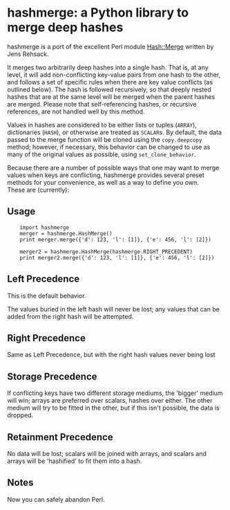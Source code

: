 hashmerge: a Python library to merge deep hashes
================================================

hashmerge is a port of the excellent Perl module [Hash::Merge](http://search.cpan.org/~rehsack/Hash-Merge/)
written by Jens Rehsack.

It merges two arbitrarily deep hashes into a single hash. That
is, at any level, it will add non-conflicting key-value pairs from one
hash to the other, and follows a set of specific rules when there are key
value conflicts (as outlined below).  The hash is followed recursively,
so that deeply nested hashes that are at the same level will be merged 
when the parent hashes are merged. Please note that self-referencing
hashes, or recursive references, are not handled well by this method.

Values in hashes are considered to be either lists or tuples (`ARRAY`),
dictionaries (`HASH`), or otherwise are treated as `SCALAR`s. By default,
the data passed to the merge function will be cloned using the `copy.deepcopy`
method; however, if necessary, this behavior can be changed to use as many of
the original values as possible, using `set_clone_behavior`.

Because there are a number of possible ways that one may want to merge
values when keys are conflicting, hashmerge provides several preset
methods for your convenience, as well as a way to define you own.  
These are (currently):

## Usage

```
    import hashmerge
    merger = hashmerge.HashMerge()
    print merger.merge({'d': 123, 'l': [1]}, {'e': 456, 'l': [2]})

    merger2 = hashmerge.HashMerge(hashmerge.RIGHT_PRECEDENT)
    print merger2.merge({'d': 123, 'l': [1]}, {'e': 456, 'l': [2]})
```

## Left Precedence

This is the default behavior.

The values buried in the left hash will never
be lost; any values that can be added from the right hash will be
attempted.

## Right Precedence

Same as Left Precedence, but with the right
hash values never being lost

## Storage Precedence

If conflicting keys have two different
storage mediums, the 'bigger' medium will win; arrays are preferred over
scalars, hashes over either.  The other medium will try to be fitted in
the other, but if this isn't possible, the data is dropped.

## Retainment Precedence

No data will be lost; scalars will be joined
with arrays, and scalars and arrays will be 'hashified' to fit them into
a hash.

## Notes

Now you can safely abandon Perl.
